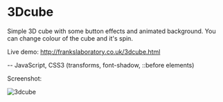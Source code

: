 # 3Dcube

Simple 3D cube with some button effects and animated background. You can change colour of the cube and it's spin.

Live demo: http://frankslaboratory.co.uk/3dcube.html

-- JavaScript, CSS3 (transforms, font-shadow, ::before elements)

Screenshot:

![3dcube](https://user-images.githubusercontent.com/40566364/46090202-81bf4180-c1b0-11e8-8fac-852b46712eb5.jpg)

